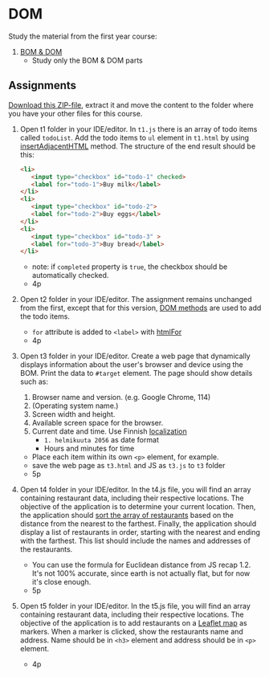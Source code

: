 # DOM

Study the material from the first year course:

1. [BOM & DOM](https://github.com/ilkkamtk/JavaScript-english/blob/main/BOM-DOM-event.md)
   - Study only the BOM & DOM parts

## Assignments

[Download this ZIP-file](https://github.com/ilkkamtk/WSK/raw/main/zip/dom-assignments.zip), extract it and move the content to the folder where you have your other files for this course.
1. Open t1 folder in your IDE/editor. In `t1.js` there is an array of todo items called `todoList`. Add the todo items to `ul` element in `t1.html` by using [insertAdjacentHTML](https://developer.mozilla.org/en-US/docs/Web/API/Element/insertAdjacentHTML) method. The structure of the end result should be this: 

   ```html
   <li>
      <input type="checkbox" id="todo-1" checked>
      <label for="todo-1">Buy milk</label>
   </li>
   <li>
      <input type="checkbox" id="todo-2">
      <label for="todo-2">Buy eggs</label>
   </li>
   <li>
      <input type="checkbox" id="todo-3" >
      <label for="todo-3">Buy bread</label>
   </li>
   ```

   - note: if `completed` property is `true`, the checkbox should be automatically checked.
   - 4p
2. Open t2 folder in your IDE/editor. The assignment remains unchanged from the first, except that for this version, [DOM methods](https://developer.mozilla.org/en-US/docs/Web/API/Document/createElement) are used to add the todo items.
   - `for` attribute is added to `<label>` with [htmlFor](https://developer.mozilla.org/en-US/docs/Web/API/HTMLLabelElement/htmlFor)
   - 4p
3. Open t3 folder in your IDE/editor. Create a web page that dynamically displays information about the user's browser and device using the BOM. Print the data to `#target` element. The page should show details such as:
   1. Browser name and version. (e.g. Google Chrome, 114)
   2. (Operating system name.) 
   3. Screen width and height. 
   4. Available screen space for the browser. 
   5. Current date and time. Use Finnish [localization](https://developer.mozilla.org/en-US/docs/Web/JavaScript/Reference/Global_Objects/Date/toLocaleDateString) 
      - `1. helmikuuta 2056` as date format
      - Hours and minutes for time
   - Place each item within its own `<p>` element, for example.
   - save the web page as `t3.html` and JS as `t3.js` to `t3` folder
   - 5p
4. Open t4 folder in your IDE/editor. In the t4.js file, you will find an array containing restaurant data, including their respective locations. The objective of the application is to determine your current location. Then, the application should [sort the array of restaurants](https://developer.mozilla.org/en-US/docs/Web/JavaScript/Reference/Global_Objects/Array/sort#sorting_array_of_objects) based on the distance from the nearest to the farthest. Finally, the application should display a list of restaurants in order, starting with the nearest and ending with the farthest. This list should include the names and addresses of the restaurants.
   - You can use the formula for Euclidean distance from JS recap 1.2. It's not 100% accurate, since earth is not actually flat, but for now it's close enough.
   - 5p
5. Open t5 folder in your IDE/editor. In the t5.js file, you will find an array containing restaurant data, including their respective locations. The objective of the application is to add restaurants on a [Leaflet map](https://leafletjs.com/examples/quick-start/) as markers. When a marker is clicked, show the restaurants name and address. Name should be in `<h3>` element and address should be in `<p>` element.
   - 4p
